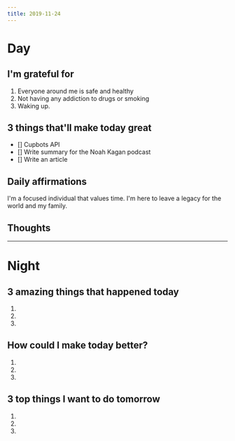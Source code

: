 ```yaml
---
title: 2019-11-24
---
```


# Day

## I'm grateful for
1. Everyone around me is safe and healthy
2. Not having any addiction to drugs or smoking
3. Waking up.

## 3 things that'll make today great
- [] Cupbots API
- [] Write summary for the Noah Kagan podcast
- [] Write an article

## Daily affirmations

I'm a focused individual that values time. I'm here to leave a legacy for the world and my family.

## Thoughts



***

# Night

## 3 amazing things that happened today
1.
2.
3.

## How could I make today better?
1.
2.
3.

## 3 top things I want to do tomorrow
1.
2.
3.
